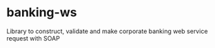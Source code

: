 # banking-ws
Library to construct, validate and make corporate banking web service request with SOAP
